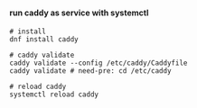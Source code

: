#### run caddy as service with systemctl

```shell
# install
dnf install caddy

# caddy validate
caddy validate --config /etc/caddy/Caddyfile
caddy validate # need-pre: cd /etc/caddy

# reload caddy
systemctl reload caddy
```